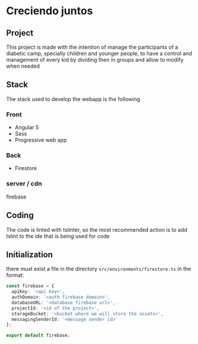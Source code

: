 # Creciendo juntos

## Project

This project is made with the intention of manage the participants of a diabetic camp, specially children and younger people, to have a control and management of every kid by dividing then in groups and allow to modify when needed

## Stack

The stack used to develop the webapp is the following

### Front

- Angular 5
- Sass
- Progressive web app

### Back

- Firestore

### server / cdn

firebase

## Coding

The code is linted with tslinter, so the most recommended action is to add tslint to the ide that is being used for code

## Initialization

there must exist a file in the directory `src/environments/firestore.ts` in the format:

```ts
const firebase = {
  apiKey: '<api key>',
  authDomain: '<auth firebase domain>',
  databaseURL: '<database firebase url>',
  projectId: '<id of the project>',
  storageBucket: '<bucket where we will store the assets>',
  messagingSenderId: '<message sender id>'
};

export default firebase;

```
